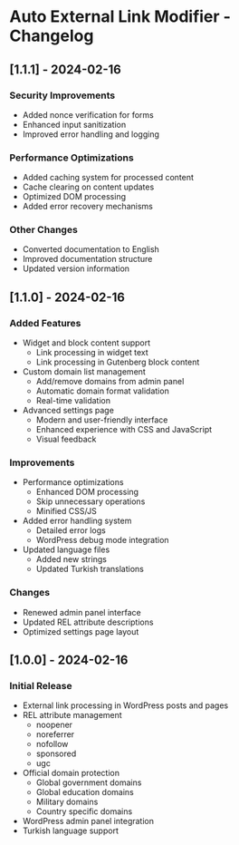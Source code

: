 # Auto External Link Modifier - Changelog

## [1.1.1] - 2024-02-16

### Security Improvements
- Added nonce verification for forms
- Enhanced input sanitization
- Improved error handling and logging

### Performance Optimizations
- Added caching system for processed content
- Cache clearing on content updates
- Optimized DOM processing
- Added error recovery mechanisms

### Other Changes
- Converted documentation to English
- Improved documentation structure
- Updated version information

## [1.1.0] - 2024-02-16

### Added Features
- Widget and block content support
  - Link processing in widget text
  - Link processing in Gutenberg block content
- Custom domain list management
  - Add/remove domains from admin panel
  - Automatic domain format validation
  - Real-time validation
- Advanced settings page
  - Modern and user-friendly interface
  - Enhanced experience with CSS and JavaScript
  - Visual feedback

### Improvements
- Performance optimizations
  - Enhanced DOM processing
  - Skip unnecessary operations
  - Minified CSS/JS
- Added error handling system
  - Detailed error logs
  - WordPress debug mode integration
- Updated language files
  - Added new strings
  - Updated Turkish translations

### Changes
- Renewed admin panel interface
- Updated REL attribute descriptions
- Optimized settings page layout

## [1.0.0] - 2024-02-16

### Initial Release
- External link processing in WordPress posts and pages
- REL attribute management
  - noopener
  - noreferrer
  - nofollow
  - sponsored
  - ugc
- Official domain protection
  - Global government domains
  - Global education domains
  - Military domains
  - Country specific domains
- WordPress admin panel integration
- Turkish language support